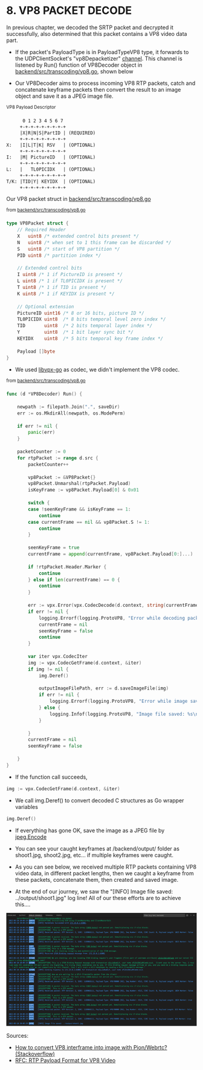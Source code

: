 # **8. VP8 PACKET DECODE**

In previous chapter, we decoded the SRTP packet and decrypted it successfully, also determined that this packet contains a VP8 video data part.

* If the packet's PayloadType is in PayloadTypeVP8 type, it forwards to the UDPClientSocket's "vp8Depacketizer" [channel](https://go.dev/tour/concurrency/2). This channel is listened by Run() function of VP8Decoder object in [backend/src/transcoding/vp8.go](../backend/src/transcoding/vp8.go), shown below

* Our VP8Decoder aims to process incoming VP8 RTP packets, catch and concatenate keyframe packets then convert the result to an image object and save it as a JPEG image file.

<sup>VP8 Payload Descriptor</sup>
```
      0 1 2 3 4 5 6 7 
     +-+-+-+-+-+-+-+-+
     |X|R|N|S|PartID | (REQUIRED)
     +-+-+-+-+-+-+-+-+
X:   |I|L|T|K| RSV   | (OPTIONAL)
     +-+-+-+-+-+-+-+-+
I:   |M| PictureID   | (OPTIONAL)
     +-+-+-+-+-+-+-+-+
L:   |   TL0PICIDX   | (OPTIONAL)
     +-+-+-+-+-+-+-+-+
T/K: |TID|Y| KEYIDX  | (OPTIONAL)
     +-+-+-+-+-+-+-+-+
```

Our VP8 packet struct in [backend/src/transcoding/vp8.go](../backend/src/transcoding/vp8.go)

<sup>from [backend/src/transcoding/vp8.go](../backend/src/transcoding/vp8.go)</sup>
```go
type VP8Packet struct {
    // Required Header
    X   uint8 /* extended control bits present */
    N   uint8 /* when set to 1 this frame can be discarded */
    S   uint8 /* start of VP8 partition */
    PID uint8 /* partition index */

    // Extended control bits
    I uint8 /* 1 if PictureID is present */
    L uint8 /* 1 if TL0PICIDX is present */
    T uint8 /* 1 if TID is present */
    K uint8 /* 1 if KEYIDX is present */

    // Optional extension
    PictureID uint16 /* 8 or 16 bits, picture ID */
    TL0PICIDX uint8  /* 8 bits temporal level zero index */
    TID       uint8  /* 2 bits temporal layer index */
    Y         uint8  /* 1 bit layer sync bit */
    KEYIDX    uint8  /* 5 bits temporal key frame index */

    Payload []byte
}
```

* We used [libvpx-go](https://github.com/xlab/libvpx-go) as codec, we didn't implement the VP8 codec.

<sup>from [backend/src/transcoding/vp8.go](../backend/src/transcoding/vp8.go)</sup>
```go
func (d *VP8Decoder) Run() {

    newpath := filepath.Join(".", saveDir)
    err := os.MkdirAll(newpath, os.ModePerm)

    if err != nil {
        panic(err)
    }

    packetCounter := 0
    for rtpPacket := range d.src {
        packetCounter++

        vp8Packet := &VP8Packet{}
        vp8Packet.Unmarshal(rtpPacket.Payload)
        isKeyFrame := vp8Packet.Payload[0] & 0x01

        switch {
        case !seenKeyFrame && isKeyFrame == 1:
            continue
        case currentFrame == nil && vp8Packet.S != 1:
            continue
        }

        seenKeyFrame = true
        currentFrame = append(currentFrame, vp8Packet.Payload[0:]...)

        if !rtpPacket.Header.Marker {
            continue
        } else if len(currentFrame) == 0 {
            continue
        }

        err := vpx.Error(vpx.CodecDecode(d.context, string(currentFrame), uint32(len(currentFrame)), nil, 0))
        if err != nil {
            logging.Errorf(logging.ProtoVP8, "Error while decoding packet: %s", err)
            currentFrame = nil
            seenKeyFrame = false
            continue
        }

        var iter vpx.CodecIter
        img := vpx.CodecGetFrame(d.context, &iter)
        if img != nil {
            img.Deref()

            outputImageFilePath, err := d.saveImageFile(img)
            if err != nil {
                logging.Errorf(logging.ProtoVP8, "Error while image saving: %s", err)
            } else {
                logging.Infof(logging.ProtoVP8, "Image file saved: %s\n", outputImageFilePath)
            }

        }
        currentFrame = nil
        seenKeyFrame = false

    }
}
```

* If the function call succeeds,
```go
img := vpx.CodecGetFrame(d.context, &iter)
```
* We call img.Deref() to convert decoded C structures as Go wrapper variables
```go
img.Deref()
```
* If everything has gone OK, save the image as a JPEG file by [jpeg.Encode](https://pkg.go.dev/image/jpeg#Encode)
* You can see your caught keyframes at /backend/output/ folder as shoot1.jpg, shoot2.jpg, etc... if multiple keyframes were caught.

* As you can see below, we received multiple RTP packets containing VP8 video data, in different packet lengths, then we caught a keyframe from these packets, concatenate them, then created and saved image.

* At the end of our journey, we saw the "[INFO] Image file saved: ../output/shoot1.jpg" log line! All of our these efforts are to achieve this....

![Image saved](images/08-01-image-saved.png)


Sources:
* [How to convert VP8 interframe into image with Pion/Webrtc? (Stackoverflow)](https://stackoverflow.com/questions/68859120/how-to-convert-vp8-interframe-into-image-with-pion-webrtc)
* [RFC: RTP Payload Format for VP8 Video](https://tools.ietf.org/id/draft-ietf-payload-vp8-05.html)